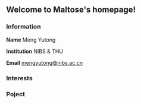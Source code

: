 ## Welcome to Maltose's homepage!


### Information

**Name**         Meng Yutong

**Institution**  NIBS & THU

**Email**        mengyutong@nibs.ac.cn

### Interests



### Poject

